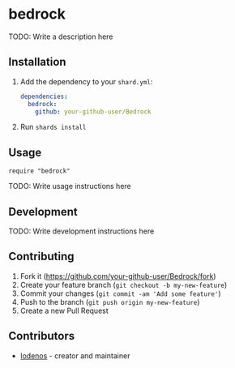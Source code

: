 # bedrock

TODO: Write a description here

## Installation

1. Add the dependency to your `shard.yml`:

   ```yaml
   dependencies:
     bedrock:
       github: your-github-user/Bedrock
   ```

2. Run `shards install`

## Usage

```crystal
require "bedrock"
```

TODO: Write usage instructions here

## Development

TODO: Write development instructions here

## Contributing

1. Fork it (<https://github.com/your-github-user/Bedrock/fork>)
2. Create your feature branch (`git checkout -b my-new-feature`)
3. Commit your changes (`git commit -am 'Add some feature'`)
4. Push to the branch (`git push origin my-new-feature`)
5. Create a new Pull Request

## Contributors

- [lodenos](https://github.com/your-github-user) - creator and maintainer
